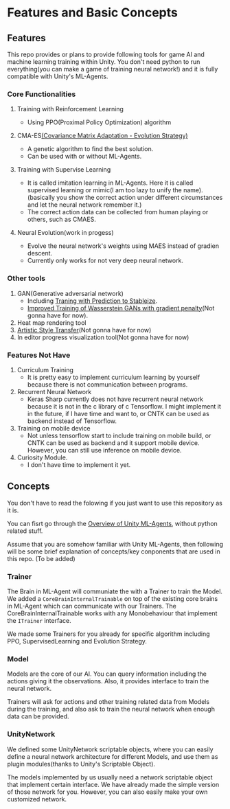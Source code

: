 # Features and Basic Concepts

## Features
This repo provides or plans to provide following tools for game AI and machine learning training within Unity. You don't need python to run everything(you can make a game of training neural network!) and it is fully compatible with Unity's ML-Agents.

### Core Functionalities
1. Training with Reinforcement Learning
	* Using PPO(Proximal Policy Optimization) algorithm
    
2. CMA-ES[(Covariance Matrix Adaptation - Evolution Strategy)](https://en.wikipedia.org/wiki/CMA-ES)
	* A genetic algorithm to find the best solution.
    * Can be used with or without ML-Agents.
3. Training with Supervise Learning
	* It is called imitation learning in ML-Agents. Here it is called supervised learning or mimic(I am too lazy to unify the name). (basically you show the correct action under different circumstances and let the neural network remember it.)
    * The correct action data can be collected from human playing or others, such as CMAES.

4. Neural Evolution(work in progess)
	* Evolve the neural network's weights using MAES instead of gradien descent.
	* Currently only works for not very deep neural network.
### Other tools
1. GAN(Generative adversarial network)
	* Including [Traning with Prediction to Stableize](https://www.semanticscholar.org/paper/Stabilizing-Adversarial-Nets-With-Prediction-Yadav-Shah/ec25504486d8751e00e613ca6fa64b256e3581c8).
	* [Improved Training of Wasserstein GANs with gradient penalty](http://papers.nips.cc/paper/7159-improved-training-of-wasserstein-gans.pdf)(Not gonna have for now).
2. Heat map rendering tool
3. [Artistic Style Transfer](https://arxiv.org/abs/1705.08086)(Not gonna have for now)
4. In editor progress visualization tool(Not gonna have for now)
### Features Not Have
1. Curriculum Training
	* It is pretty easy to implement curriculum learning by yourself because there is not communication between programs.
2. Recurrent Neural Network
	* Keras Sharp currently does not have recurrent neural network because it is not in the c library of c Tensorflow. I might implement it in the future, if I have time and want to, or CNTK can be used as backend instead of Tensorflow.
3. Training on mobile device
	* Not unless tensorflow start to include training on mobile build, or CNTK can be used as backend and it support mobile device.
However, you can still use inference on mobile device.
4. Curiosity Module. 
	* I don't have time to implement it yet.
	
## Concepts
You don't have to read the folowing if you just want to use this repository as it is.

You can fisrt go through the [Overview of Unity ML-Agents](https://github.com/Unity-Technologies/ml-agents/blob/master/docs/ML-Agents-Overview.md), without python related stuff.

Assume that you are somehow familiar with Unity ML-Agents, then following will be some brief explanation of concepts/key conponents that are used in this repo.
(To be added)
### Trainer
The Brain in ML-Agent will communiate the with a Trainer to train the Model. We added a `CoreBrainInternalTrainable` on top of the existing core brains in ML-Agent which can communicate with our Trainers. The CoreBrainInternalTrainable works with any Monobehaviour that implement the `ITrainer` interface. 

We made some Trainers for you already for specific algorithm including PPO, SupervisedLearning and Evolution Strategy.

### Model
Models are the core of our AI. You can query information including the actions giving it the observations. Also, it provides interface to train the neural network.

Trainers will ask for actions and other training related data from Models during the training, and also ask to train the neural network when enough data can be provided.

### UnityNetwork

We defined some UnityNetwork scriptable objects, where you can easily define a neural network architecture for different Models, and use them as plugin modules(thanks to Unity's Scriptable Object). 

The models implemented by us usually need a network scriptable object that implement certain interface. We have already made the simple version of those network for you. However, you can also easily make your own customized network.



